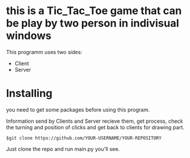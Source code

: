 # this is a Tic_Tac_Toe game that can be play by two person in indivisual windows

This programm uses two sides:

 - Client
 - Server


# Installing
you need to get some packages before using this program.

Information send by Clients and Server recieve them, get process, check the turning and position of clicks and get back to clients for drawing part.
```
$git clone https://github.com/YOUR-USERNAME/YOUR-REPOSITORY
```
Just clone the repo and run main.py you'll see.
